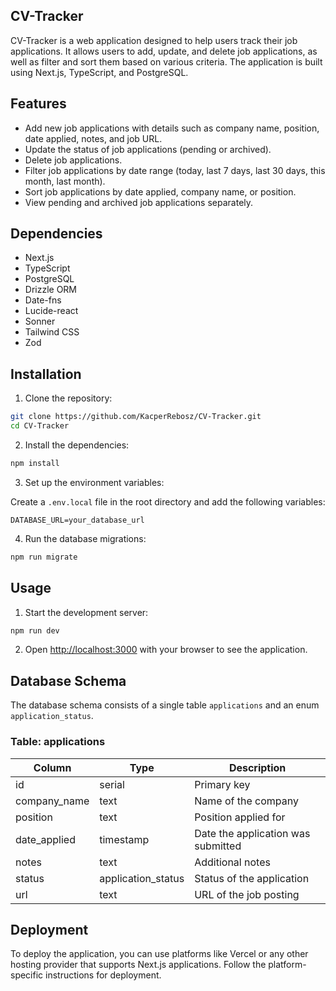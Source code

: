 ## CV-Tracker

CV-Tracker is a web application designed to help users track their job applications. It allows users to add, update, and delete job applications, as well as filter and sort them based on various criteria. The application is built using Next.js, TypeScript, and PostgreSQL.

## Features

- Add new job applications with details such as company name, position, date applied, notes, and job URL.
- Update the status of job applications (pending or archived).
- Delete job applications.
- Filter job applications by date range (today, last 7 days, last 30 days, this month, last month).
- Sort job applications by date applied, company name, or position.
- View pending and archived job applications separately.

## Dependencies

- Next.js
- TypeScript
- PostgreSQL
- Drizzle ORM
- Date-fns
- Lucide-react
- Sonner
- Tailwind CSS
- Zod

## Installation

1. Clone the repository:

```bash
git clone https://github.com/KacperRebosz/CV-Tracker.git
cd CV-Tracker
```

2. Install the dependencies:

```bash
npm install
```

3. Set up the environment variables:

Create a `.env.local` file in the root directory and add the following variables:

```env
DATABASE_URL=your_database_url
```

4. Run the database migrations:

```bash
npm run migrate
```

## Usage

1. Start the development server:

```bash
npm run dev
```

2. Open [http://localhost:3000](http://localhost:3000) with your browser to see the application.

## Database Schema

The database schema consists of a single table `applications` and an enum `application_status`.

### Table: applications

| Column       | Type                | Description                        |
|--------------|---------------------|------------------------------------|
| id           | serial              | Primary key                        |
| company_name | text                | Name of the company                |
| position     | text                | Position applied for               |
| date_applied | timestamp           | Date the application was submitted |
| notes        | text                | Additional notes                   |
| status       | application_status  | Status of the application          |
| url          | text                | URL of the job posting             |

## Deployment

To deploy the application, you can use platforms like Vercel or any other hosting provider that supports Next.js applications. Follow the platform-specific instructions for deployment.
